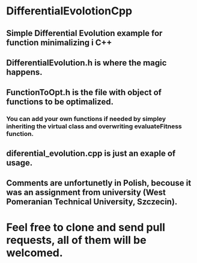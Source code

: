 # DifferentialEvolotionCpp
## Simple Differential Evolution example for function minimalizing i C++

## DifferentialEvolution.h is where the magic happens.
## FunctionToOpt.h is the file with object of functions to be optimalized.
### You can add your own functions if needed by simpley inheriting the virtual class and overwriting evaluateFitness function.
## diferential_evolution.cpp is just an exaple of usage.

## Comments are unfortunetly in Polish, becouse it was an assignment from university (West Pomeranian Technical University, Szczecin).

# Feel free to clone and send pull requests, all of them will be welcomed.
